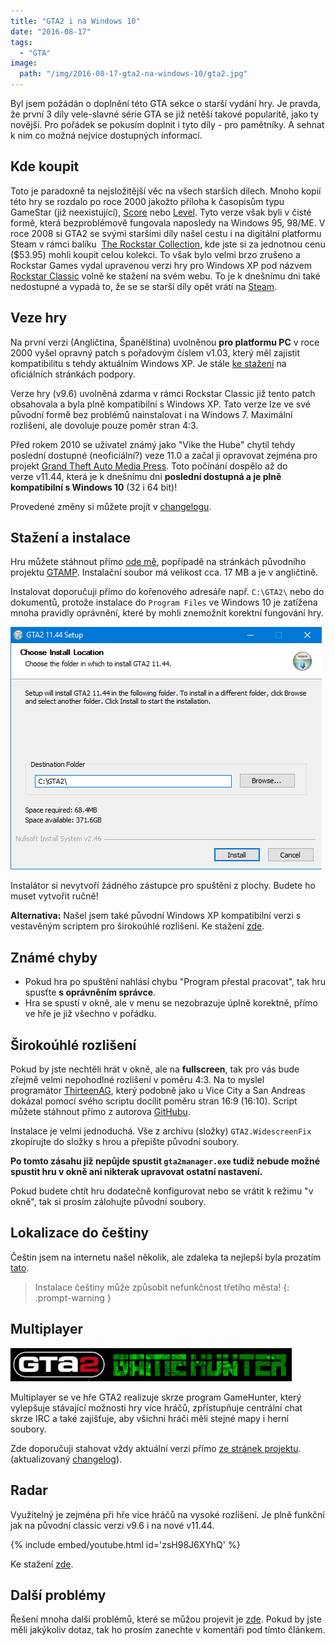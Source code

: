 ```yaml
---
title: "GTA2 i na Windows 10"
date: "2016-08-17"
tags: 
  - "GTA"
image: 
  path: "/img/2016-08-17-gta2-na-windows-10/gta2.jpg"
---
```


Byl jsem požádán o doplnění této GTA sekce o starší vydání hry. Je pravda, že první 3 díly vele-slavné série GTA se již netěší takové popularitě, jako ty novější. Pro pořádek se pokusím doplnit i tyto díly - pro pamětníky. A sehnat k nim co možná nejvíce dostupných informací.

## Kde koupit

Toto je paradoxně ta nejsložitější věc na všech starších dílech. Mnoho kopií této hry se rozdalo po roce 2000 jakožto příloha k časopisům typu GameStar (již neexistující), [Score](https://www.score.cz/) nebo [Level](https://www.level.cz/). Tyto verze však byli v čisté formě, která bezproblémově fungovala naposledy na Windows 95, 98/ME. V roce 2008 si GTA2 se svými staršími díly našel cestu i na digitální platformu Steam v rámci balíku  [The Rockstar Collection](https://store.steampowered.com/sub/607/), kde jste si za jednotnou cenu ($53.95) mohli koupit celou kolekci. To však bylo velmi brzo zrušeno a Rockstar Games vydal upravenou verzi hry pro Windows XP pod názvem [Rockstar Classic](https://www.rockstargames.com/classics/) volně ke stažení na svém webu. To je k dnešnímu dni také nedostupné a vypadá to, že se se starší díly opět vrátí na [Steam](https://store.steampowered.com/app/12180/).

## Veze hry

Na první verzi (Angličtina, Španělština) uvolněnou **pro platformu PC** v roce 2000 vyšel opravný patch s pořadovým číslem v1.03, který měl zajistit kompatibilitu s tehdy aktuálním Windows XP. Je stále [ke stažení](https://support.rockstargames.com/hc/en-us/articles/200147916-Windows-XP-compatibility-for-GTA-II) na oficiálních stránkách podpory.

Verze hry (v9.6) uvolněná zdarma v rámci Rockstar Classic již tento patch obsahovala a byla plně kompatibilní s Windows XP. Tato verze lze ve své původní formě bez problémů nainstalovat i na Windows 7. Maximální rozlišení, ale dovoluje pouze poměr stran 4:3.

Před rokem 2010 se uživatel známý jako "Vike the Hube" chytil tehdy poslední dostupné (neoficiální?) veze 11.0 a začal ji opravovat zejména pro projekt [Grand Theft Auto Media Press](https://gtamp.com/). Toto počínání dospělo až do verze v11.44, která je k dnešnímu dni **poslední dostupná a je plně kompatibilní s Windows 10** (32 i 64 bit)!

Provedené změny si můžete projít v [changelogu](https://1drv.ms/w/s!AmaMNBEz9Mw0gbw-MrNBtcpjrFsXHQ).

## Stažení a instalace

Hru můžete stáhnout přímo [ode mě](https://1drv.ms/u/s!AmaMNBEz9Mw0gbxBEghoGAUtlGnadA), popřípadě na stránkách původního projektu [GTAMP](https://gtamp.com/GTA2/gta2-installer.exe). Instalační soubor má velikost cca. 17 MB a je v angličtině.

Instalovat doporučuji přímo do kořenového adresáře např. `C:\GTA2\` nebo do dokumentů, protože instalace do `Program Files` ve Windows 10 je zatížena mnoha pravidly oprávnění, které by mohli znemožnit korektní fungování hry.

![step1](/img/2016-08-17-gta2-na-windows-10/step1.png)

Instalátor si nevytvoří žádného zástupce pro spuštění z plochy. Budete ho muset vytvořit ručně!

**Alternativa:** Našel jsem také původní Windows XP kompatibilní verzi s vestavěným scriptem pro širokoúhlé rozlišení. Ke stažení [zde](https://mega.nz/#!h0RwCTZb!cKcsNfisjEBm-6qwrvjJfFg2W6pZeMbxJET5Mm9WQ3A).

## Známé chyby

- Pokud hra po spuštění nahlásí chybu "Program přestal pracovat", tak hru spusťte **s oprávněním správce**.
- Hra se spustí v okně, ale v menu se nezobrazuje úplně korektně, přímo ve hře je již všechno v pořádku.

## Širokoúhlé rozlišení

Pokud by jste nechtěli hrát v okně, ale na **fullscreen**, tak pro vás bude zřejmě velmi nepohodlné rozlišení v poměru 4:3. Na to myslel programátor [ThirteenAG](https://github.com/ThirteenAG), který podobně jako u Vice City a San Andreas dokázal pomocí svého scriptu docílit poměru stran 16:9 (16:10). Script můžete stáhnout přímo z autorova [GitHubu](https://github.com/ThirteenAG/WidescreenFixesPack/releases/tag/gta2).

Instalace je velmi jednoduchá. Vše z archívu (složky) `GTA2.WidescreenFix` zkopírujte do složky s hrou a přepište původní soubory.

**Po tomto zásahu již nepůjde spustit `gta2manager.exe` tudíž nebude možné spustit hru v okně ani nikterak upravovat ostatní nastavení.**

Pokud budete chtít hru dodatečně konfigurovat nebo se vrátit k režimu "v okně", tak si prosím zálohujte původní soubory.

## Lokalizace do češtiny

Češtin jsem na internetu našel několik, ale zdaleka ta nejlepší byla prozatím [tato](https://1drv.ms/u/s!AmaMNBEz9Mw0gbw_JRd4gu4hPYIK-Q).

> Instalace češtiny může způsobit nefunkčnost třetího města!
{: .prompt-warning }

## Multiplayer

![gta2gh](/img/2016-08-17-gta2-na-windows-10/gta2gh-banner.jpg)

Multiplayer se ve hře GTA2 realizuje skrze program GameHunter, který vylepšuje stávající možnosti hry více hráčů, zpřístupňuje centrální chat skrze IRC a také zajišťuje, aby všichni hráči měli stejné mapy i herní soubory.

Zde doporučuji stahovat vždy aktuální verzi přímo [ze stránek projektu](https://gtamp.com/gta2/gta2-game-hunter/).  
(aktualizovaný [changelog](https://gtamp.com/GTA2/changelog.txt)).

## Radar

Využitelný je zejména při hře více hráčů na vysoké rozlišení. Je plně funkční jak na původní classic verzi v9.6 i na nové v11.44.

{% include embed/youtube.html id='zsH98J6XYhQ' %} 

Ke stažení [zde](https://gtamp.com/forum/viewtopic.php?f=4&t=818).

## Další problémy

Řešení mnoha další problémů, které se můžou projevit je [zde](https://gtamp.com/gta2/gta2-common-problems/). Pokud by jste měli jakýkoliv dotaz, tak ho prosím zanechte v komentáři pod tímto článkem.
